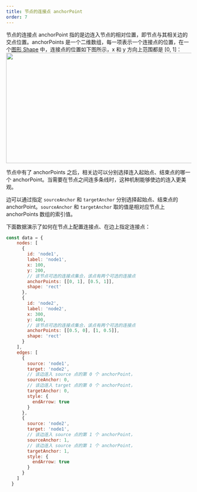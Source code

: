 ```yaml
---
title: 节点的连接点 anchorPoint
order: 7
---
```


节点的连接点 anchorPoint 指的是边连入节点的相对位置，即节点与其相关边的交点位置。anchorPoints 是一个二维数组，每一项表示一个连接点的位置，在一个[图形 Shape](/zh/docs/manual/middle/keyconcept/shape-keyshape) 中，连接点的位置如下图所示，x 和 y 方向上范围都是 [0, 1]：<br />
<img src='https://gw.alipayobjects.com/mdn/rms_f8c6a0/afts/img/A*EJTyR4j9VN4AAAAAAAAAAABkARQnAQ' width='600' height='300' />

节点中有了 anchorPoints 之后，相关边可以分别选择连入起始点、结束点的哪一个 anchorPoint。当需要在节点之间连多条线时，这种机制能够使边的连入更美观。

边可以通过指定 `sourceAnchor` 和 `targetAnchor` 分别选择起始点、结束点的 anchorPoint。`sourceAnchor` 和 `targetAnchor` 取的值是相对应节点上 anchorPoints 数组的索引值。

下面数据演示了如何在节点上配置连接点、在边上指定连接点：
```javascript
const data = {
    nodes: [
      {
        id: 'node1',
        label: 'node1',
        x: 100,
        y: 200,
        // 该节点可选的连接点集合，该点有两个可选的连接点
        anchorPoints: [[0, 1], [0.5, 1]],
        shape: 'rect'
      },
      {
        id: 'node2',
        label: 'node2',
        x: 300,
        y: 400,
        // 该节点可选的连接点集合，该点有两个可选的连接点
        anchorPoints: [[0.5, 0], [1, 0.5]],
        shape: 'rect'
      }
    ],
    edges: [
      {
        source: 'node1',
        target: 'node2',
        // 该边连入 source 点的第 0 个 anchorPoint，
        sourceAnchor: 0,
        // 该边连入 target 点的第 0 个 anchorPoint，
        targetAnchor: 0,
        style: {
          endArrow: true
        }
      },
      {
        source: 'node2',
        target: 'node1',
        // 该边连入 source 点的第 1 个 anchorPoint，
        sourceAnchor: 1,
        // 该边连入 source 点的第 1 个 anchorPoint，
        targetAnchor: 1,
        style: {
          endArrow: true
        }
      }
    ]
  }
```
